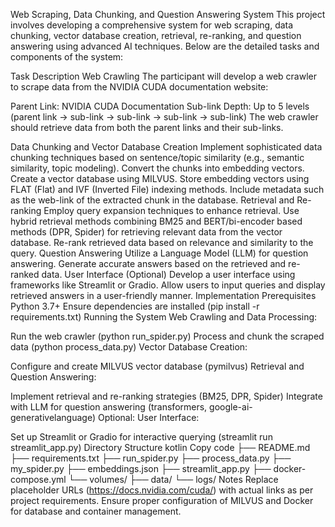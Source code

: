 Web Scraping, Data Chunking, and Question Answering System
This project involves developing a comprehensive system for web scraping, data chunking, vector database creation, retrieval, re-ranking, and question answering using advanced AI techniques. Below are the detailed tasks and components of the system:

Task Description
Web Crawling
The participant will develop a web crawler to scrape data from the NVIDIA CUDA documentation website:

Parent Link: NVIDIA CUDA Documentation
Sub-link Depth: Up to 5 levels (parent link -> sub-link -> sub-link -> sub-link -> sub-link)
The web crawler should retrieve data from both the parent links and their sub-links.

Data Chunking and Vector Database Creation
Implement sophisticated data chunking techniques based on sentence/topic similarity (e.g., semantic similarity, topic modeling).
Convert the chunks into embedding vectors.
Create a vector database using MILVUS.
Store embedding vectors using FLAT (Flat) and IVF (Inverted File) indexing methods.
Include metadata such as the web-link of the extracted chunk in the database.
Retrieval and Re-ranking
Employ query expansion techniques to enhance retrieval.
Use hybrid retrieval methods combining BM25 and BERT/bi-encoder based methods (DPR, Spider) for retrieving relevant data from the vector database.
Re-rank retrieved data based on relevance and similarity to the query.
Question Answering
Utilize a Language Model (LLM) for question answering.
Generate accurate answers based on the retrieved and re-ranked data.
User Interface (Optional)
Develop a user interface using frameworks like Streamlit or Gradio.
Allow users to input queries and display retrieved answers in a user-friendly manner.
Implementation
Prerequisites
Python 3.7+
Ensure dependencies are installed (pip install -r requirements.txt)
Running the System
Web Crawling and Data Processing:

Run the web crawler (python run_spider.py)
Process and chunk the scraped data (python process_data.py)
Vector Database Creation:

Configure and create MILVUS vector database (pymilvus)
Retrieval and Question Answering:

Implement retrieval and re-ranking strategies (BM25, DPR, Spider)
Integrate with LLM for question answering (transformers, google-ai-generativelanguage)
Optional: User Interface:

Set up Streamlit or Gradio for interactive querying (streamlit run streamlit_app.py)
Directory Structure
kotlin
Copy code
├── README.md
├── requirements.txt
├── run_spider.py
├── process_data.py
├── my_spider.py
├── embeddings.json
├── streamlit_app.py
├── docker-compose.yml
└── volumes/
    ├── data/
    └── logs/
Notes
Replace placeholder URLs (https://docs.nvidia.com/cuda/) with actual links as per project requirements.
Ensure proper configuration of MILVUS and Docker for database and container management.